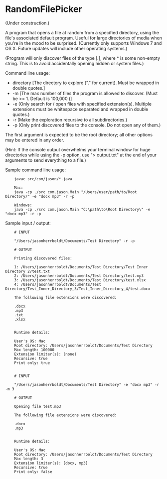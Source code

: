 # RandomFilePicker
(Under construction.)

A program that opens a file at random from a specified directory, using the file's associated default program. Useful for large directories of media when you're in the mood to be surprised. (Currently only supports Windows 7 and OS X. Future updates will include other operating systems.)

(Program will only discover files of the type [*.*], where * is some non-empty string. This is to avoid accidentally opening hidden or system files.)

Command line usage:
* directory [The directory to explore ("." for current). Must be wrapped in double quotes.]
* -m [The max number of files the program is allowed to discover. (Must be >= 1. Default is 100,000.)]
* -e (Only search for / open files with specified extension(s). Multiple extensions must be whitespace separated and wrapped in double quotes.)
* -r (Make the exploration recursive to all subdirectories.)
* -p (Only print discovered files to the console. Do not open any of them.)

The first argument is expected to be the root directory; all other options may be entered in any order.

(Hint: If the console output overwhelms your terminal window for huge directories while using the -p option, use "> output.txt" at the end of your arguments to send everything to a file.)

Sample command line usage:

        javac src/com/jason/*.java

        Mac:
        java -cp ./src com.jason.Main "/Users/user/path/to/Root Directory/" -e "docx mp3" -r -p

        Windows:
        java -cp ./src com.jason.Main "C:\path\to\Root Directory\" -e "docx mp3" -r -p

Sample input / output:

        # INPUT

        "/Users/jasonherrboldt/Documents/Test Directory" -r -p

        # OUTPUT

        Printing discovered files:

        1: /Users/jasonherrboldt/Documents/Test Directory/Test Inner Directory 2/test.txt
        2: /Users/jasonherrboldt/Documents/Test Directory/test.mp3
        3: /Users/jasonherrboldt/Documents/Test Directory/test.xlsx
        4: /Users/jasonherrboldt/Documents/Test Directory/Test_Inner_Directory_3/Test_Inner_Directory_4/test.docx

        The following file extensions were discovered:

        .docx
        .mp3
        .txt
        .xlsx


        Runtime details:

        User's OS: Mac
        Root directory: /Users/jasonherrboldt/Documents/Test Directory
        Max length: 100000
        Extension limiter(s): (none)
        Recursive: true
        Print only: true


        # INPUT

        "/Users/jasonherrboldt/Documents/Test Directory" -e "docx mp3" -r -m 3

        # OUTPUT

        Opening file test.mp3

        The following file extensions were discovered:

        .docx
        .mp3


        Runtime details:

        User's OS: Mac
        Root directory: /Users/jasonherrboldt/Documents/Test Directory
        Max length: 3
        Extension limiter(s): [docx, mp3]
        Recursive: true
        Print only: false